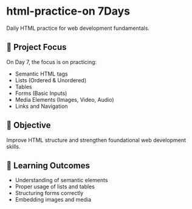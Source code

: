 # html-practice-on 7Days
Daily HTML practice for web development fundamentals.

## 📌 Project Focus
On Day 7, the focus is on practicing:
- Semantic HTML tags
- Lists (Ordered & Unordered)
- Tables
- Forms (Basic Inputs)
- Media Elements (Images, Video, Audio)
- Links and Navigation

## 🚀 Objective
Improve HTML structure and strengthen foundational web development skills.

## 🎯 Learning Outcomes
- Understanding of semantic elements
- Proper usage of lists and tables
- Structuring forms correctly
- Embedding images and media
